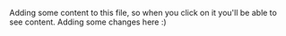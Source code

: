Adding some content to this file, so when you click on it you'll be able to see content.
Adding some changes here :)